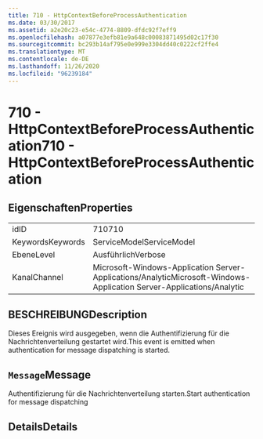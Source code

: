 ```yaml
---
title: 710 - HttpContextBeforeProcessAuthentication
ms.date: 03/30/2017
ms.assetid: a2e20c23-e54c-4774-8809-dfdc92f7eff9
ms.openlocfilehash: a07877e3efb81e9a648c00083871495d02c17f30
ms.sourcegitcommit: bc293b14af795e0e999e3304dd40c0222cf2ffe4
ms.translationtype: MT
ms.contentlocale: de-DE
ms.lasthandoff: 11/26/2020
ms.locfileid: "96239184"
---
```

# <a name="710---httpcontextbeforeprocessauthentication"></a><span data-ttu-id="5860a-102">710 - HttpContextBeforeProcessAuthentication</span><span class="sxs-lookup"><span data-stu-id="5860a-102">710 - HttpContextBeforeProcessAuthentication</span></span>

## <a name="properties"></a><span data-ttu-id="5860a-103">Eigenschaften</span><span class="sxs-lookup"><span data-stu-id="5860a-103">Properties</span></span>  
  
|||  
|-|-|  
|<span data-ttu-id="5860a-104">id</span><span class="sxs-lookup"><span data-stu-id="5860a-104">ID</span></span>|<span data-ttu-id="5860a-105">710</span><span class="sxs-lookup"><span data-stu-id="5860a-105">710</span></span>|  
|<span data-ttu-id="5860a-106">Keywords</span><span class="sxs-lookup"><span data-stu-id="5860a-106">Keywords</span></span>|<span data-ttu-id="5860a-107">ServiceModel</span><span class="sxs-lookup"><span data-stu-id="5860a-107">ServiceModel</span></span>|  
|<span data-ttu-id="5860a-108">Ebene</span><span class="sxs-lookup"><span data-stu-id="5860a-108">Level</span></span>|<span data-ttu-id="5860a-109">Ausführlich</span><span class="sxs-lookup"><span data-stu-id="5860a-109">Verbose</span></span>|  
|<span data-ttu-id="5860a-110">Kanal</span><span class="sxs-lookup"><span data-stu-id="5860a-110">Channel</span></span>|<span data-ttu-id="5860a-111">Microsoft-Windows-Application Server-Applications/Analytic</span><span class="sxs-lookup"><span data-stu-id="5860a-111">Microsoft-Windows-Application Server-Applications/Analytic</span></span>|  
  
## <a name="description"></a><span data-ttu-id="5860a-112">BESCHREIBUNG</span><span class="sxs-lookup"><span data-stu-id="5860a-112">Description</span></span>  

 <span data-ttu-id="5860a-113">Dieses Ereignis wird ausgegeben, wenn die Authentifizierung für die Nachrichtenverteilung gestartet wird.</span><span class="sxs-lookup"><span data-stu-id="5860a-113">This event is emitted when authentication for message dispatching is started.</span></span>  
  
## <a name="message"></a><span data-ttu-id="5860a-114">`Message`</span><span class="sxs-lookup"><span data-stu-id="5860a-114">Message</span></span>  

 <span data-ttu-id="5860a-115">Authentifizierung für die Nachrichtenverteilung starten.</span><span class="sxs-lookup"><span data-stu-id="5860a-115">Start authentication for message dispatching</span></span>  
  
## <a name="details"></a><span data-ttu-id="5860a-116">Details</span><span class="sxs-lookup"><span data-stu-id="5860a-116">Details</span></span>

